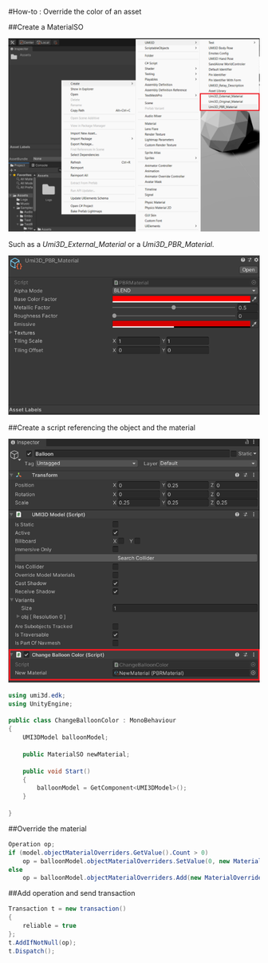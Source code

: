 #How-to : Override the color of an asset

##Create a MaterialSO

![image.png](/img/change-color-add-so.png)

Such as a _Umi3D_External_Material_ or a _Umi3D_PBR_Material_.

![image.png](/img/change-color-pbr.png)

##Create a script referencing the object and the material

![image.png](/img/change-color-reference.png)

```cs
using umi3d.edk;
using UnityEngine;

public class ChangeBalloonColor : MonoBehaviour
{
    UMI3DModel balloonModel;

    public MaterialSO newMaterial;

    public void Start()
    {
        balloonModel = GetComponent<UMI3DModel>();
    }

}
```

##Override the material
```cs
Operation op;
if (model.objectMaterialOverriders.GetValue().Count > 0)
    op = balloonModel.objectMaterialOverriders.SetValue(0, new MaterialOverrider() { overrideAllMaterial = true, newMaterial = newMaterial});
else
    op = balloonModel.objectMaterialOverriders.Add(new MaterialOverrider() { overrideAllMaterial = true, newMaterial = newMaterial});
```

##Add operation and send transaction
```cs
Transaction t = new transaction()
{
    reliable = true
};
t.AddIfNotNull(op);
t.Dispatch();
```